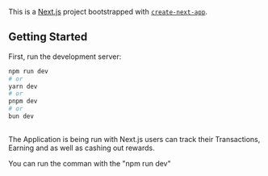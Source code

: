 This is a [Next.js](https://nextjs.org) project bootstrapped with [`create-next-app`](https://nextjs.org/docs/app/api-reference/cli/create-next-app).

## Getting Started

First, run the development server:

```bash
npm run dev
# or
yarn dev
# or
pnpm dev
# or
bun dev
```


## 

The Application is being run with Next.js users can track their Transactions, Earning and as well as cashing out rewards.

You can run the comman with the "npm run dev"